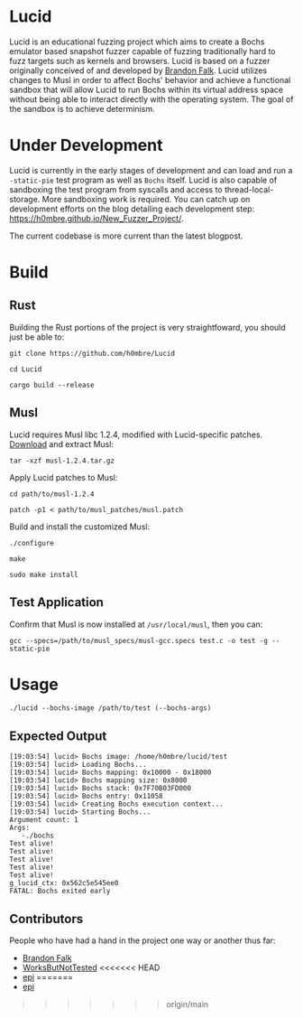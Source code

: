 # Lucid
Lucid is an educational fuzzing project which aims to create a Bochs emulator based snapshot fuzzer capable of fuzzing traditionally hard to fuzz targets such as kernels and browsers. Lucid is based on a fuzzer originally conceived of and developed by [Brandon Falk](https://twitter.com/gamozolabs). Lucid utilizes changes to Musl in order to affect Bochs' behavior and achieve a functional sandbox that will allow Lucid to run Bochs within its virtual address space without being able to interact directly with the operating system. The goal of the sandbox is to achieve determinism. 

# Under Development
Lucid is currently in the early stages of development and can load and run a `-static-pie` test program as well as `Bochs` itself. Lucid is also capable of sandboxing the test program from syscalls and access to thread-local-storage. More sandboxing work is required. You can catch up on development efforts on the blog detailing each development step: https://h0mbre.github.io/New_Fuzzer_Project/.

The current codebase is more current than the latest blogpost.

# Build
## Rust
Building the Rust portions of the project is very straightfoward, you should just be able to:

`git clone https://github.com/h0mbre/Lucid`

`cd Lucid`

`cargo build --release`

## Musl
Lucid requires Musl libc 1.2.4, modified with Lucid-specific patches. [Download](https://musl.libc.org/releases/musl-1.2.4.tar.gz) and extract Musl:

`tar -xzf musl-1.2.4.tar.gz`

Apply Lucid patches to Musl:

`cd path/to/musl-1.2.4`

`patch -p1 < path/to/musl_patches/musl.patch`

Build and install the customized Musl:

`./configure`

`make`

`sudo make install`

## Test Application
Confirm that Musl is now installed at `/usr/local/musl`, then you can:

`gcc --specs=/path/to/musl_specs/musl-gcc.specs test.c -o test -g --static-pie`

# Usage
`./lucid --bochs-image /path/to/test (--bochs-args)`

## Expected Output
```terminal
[19:03:54] lucid> Bochs image: /home/h0mbre/lucid/test
[19:03:54] lucid> Loading Bochs...
[19:03:54] lucid> Bochs mapping: 0x10000 - 0x18000
[19:03:54] lucid> Bochs mapping size: 0x8000
[19:03:54] lucid> Bochs stack: 0x7F70B03FD000
[19:03:54] lucid> Bochs entry: 0x11058
[19:03:54] lucid> Creating Bochs execution context...
[19:03:54] lucid> Starting Bochs...
Argument count: 1
Args:
   -./bochs
Test alive!
Test alive!
Test alive!
Test alive!
Test alive!
g_lucid_ctx: 0x562c5e545ee0
FATAL: Bochs exited early
```
## Contributors
People who have had a hand in the project one way or another thus far:
- [Brandon Falk](https://twitter.com/gamozolabs)
- [WorksButNotTested](https://twitter.com/ButTested)
<<<<<<< HEAD
- [epi](https://twitter.com/epi052)
=======
- [epi](https://twitter.com/epi052)
>>>>>>> origin/main

